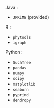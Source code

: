 
Java :
* `JPRiME` (provided)

R :
* `phytools`
* `igraph`

Python :
* `SuchTree`
* `pandas`
* `numpy`
* `scipy`
* `matplotlib`
* `seaborn`
* `pyprind`
* `dendropy`
